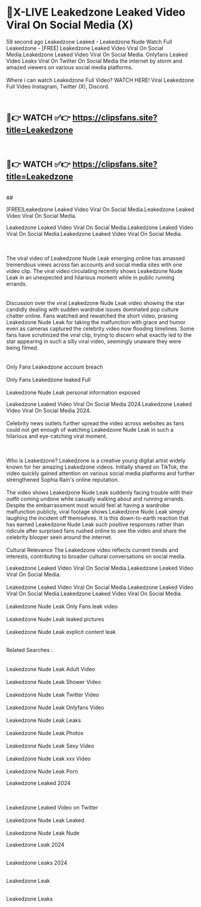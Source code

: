 # 🔴X-LIVE Leakedzone Leaked Video Viral On Social Media (X)<br>


59 second ago Leakedzone Leaked  - Leakedzone Nude  Watch Full Leakedzone - [FREE] Leakedzone Leaked Video Viral On Social Media.Leakedzone Leaked Video Viral On Social Media.   Onlyfans Leaked Video Leaks Viral On Twitter On Social Media the internet by storm and amazed viewers on various social media platforms. <br><br>
Where i can watch Leakedzone Full Video? WATCH HERE! Viral Leakedzone Full Video Instagram, Twitter (X), Discord. <br>


 <br>

##  🔴👉 WATCH ✅👉  <a href="https://clipsfans.site?title=Leakedzone&ref=git">https://clipsfans.site?title=Leakedzone</a> <br>
  <br>

##  🔴👉 WATCH ✅👉  <a href="https://clipsfans.site?title=Leakedzone&ref=git">https://clipsfans.site?title=Leakedzone</a> <br>
  <br>
  ##



[FREE]Leakedzone Leaked Video Viral On Social Media.Leakedzone Leaked Video Viral On Social Media. <br>

Leakedzone Leaked Video Viral On Social Media.Leakedzone Leaked Video Viral On Social Media.Leakedzone Leaked Video Viral On Social Media. <br>


  <br>

  <br>
The viral video of Leakedzone Nude Leak emerging online has amassed tremendous views across fan accounts and social media sites with one video clip. The viral video circulating recently shows Leakedzone Nude Leak in an unexpected and hilarious moment while in public running errands.<br>
<br>


<br>
Discussion over the viral Leakedzone Nude Leak video showing the star candidly dealing with sudden wardrobe issues dominated pop culture chatter online. Fans watched and rewatched the short video, praising Leakedzone Nude Leak for taking the malfunction with grace and humor even as cameras captured the celebrity video now flooding timelines. Some fans have scrutinized the viral clip, trying to discern what exactly led to the star appearing in such a silly viral video, seemingly unaware they were being filmed.<br>
<br>
<br> 
Only Fans Leakedzone account breach<br>
<br>
Only Fans Leakedzone leaked Full <br>
<br>
Leakedzone Nude Leak personal information exposed<br>

Leakedzone Leaked Video Viral On Social Media 2024.Leakedzone Leaked Video Viral On Social Media 2024. <br>
<br>
Celebrity news outlets further spread the video across websites as fans could not get enough of watching Leakedzone Nude Leak in such a hilarious and eye-catching viral moment.<br>
<br>

<br>
Who is Leakedzone? Leakedzone is a creative young digital artist widely known for her amazing Leakedzone videos. Initially shared on TikTok, the video quickly gained attention on various social media platforms and further strengthened Sophia Rain's online reputation.<br>
<br>
The video shows Leakedzone Nude Leak suddenly facing trouble with their outfit coming undone while casually walking about and running errands. Despite the embarrassment most would feel at having a wardrobe malfunction publicly, viral footage shows Leakedzone Nude Leak simply laughing the incident off themselves. It is this down-to-earth reaction that has earned Leakedzone Nude Leak such positive responses rather than ridicule after surprised fans rushed online to see the video and share the celebrity blooper seen around the internet.<br>
<br>
Cultural Relevance The Leakedzone video reflects current trends and interests, contributing to broader cultural conversations on social media.<br>

Leakedzone Leaked Video Viral On Social Media.Leakedzone Leaked Video Viral On Social Media.<br>
<br>
Leakedzone Leaked Video Viral On Social Media.Leakedzone Leaked Video Viral On Social Media.Leakedzone Leaked Video Viral On Social Media.<br>
<br>
Leakedzone Nude Leak Only Fans leak video<br>
<br>
Leakedzone Nude Leak leaked pictures<br>
<br>
Leakedzone Nude Leak explicit content leak<br>


<br>
Related Searches :<br>
<br>

<br>
Leakedzone Nude Leak Adult Video<br>
<br>
Leakedzone Nude Leak Shower Video<br>
<br>
Leakedzone Nude Leak Twitter Video<br>
<br>
Leakedzone Nude Leak Onlyfans Video<br>
<br>
Leakedzone Nude Leak Leaks<br>
<br>
Leakedzone Nude Leak Photos<br>

<br>
Leakedzone Nude Leak Sexy Video<br>
<br>
Leakedzone Nude Leak xxx Video<br>
<br>
Leakedzone Nude Leak Porn<br>

Leakedzone  Leaked 2024 <br> <br>
<br>

Leakedzone Leaked Video on Twitter <br>
<br>
Leakedzone Nude Leak Leaked<br>
<br>
Leakedzone Nude Leak Nude<br>


Leakedzone  Leak 2024 <br> <br>



Leakedzone  Leaks 2024 <br> <br>



 
Leakedzone  Leak<br> <br>



Leakedzone  Leaks<br> <br>





</p>




 



</p>










